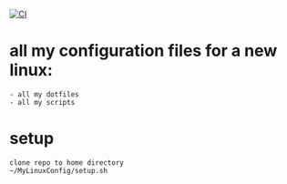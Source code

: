 [![CI](https://github.com/ybettan/MyLinuxConfig/workflows/CI/badge.svg?branch=master)](https://github.com/ybettan/MyLinuxConfig/actions)

# all my configuration files for a new linux:
	- all my dotfiles
	- all my scripts



# setup
    clone repo to home directory
    ~/MyLinuxConfig/setup.sh

    
 
